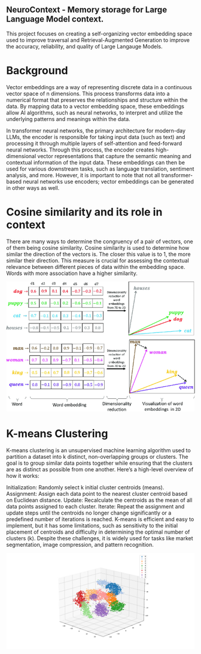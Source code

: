 ## NeuroContext - Memory storage for Large Language Model context.
This project focuses on creating a self-organizing vector embedding space used to improve traversal and Retrieval-Augmented Generation to improve the accuracy, reliability, and quality of Large Langauge Models. 

# Background

Vector embeddings are a way of representing discrete data in a continuous vector space of n dimensions. This process transforms data into a numerical format that preserves the relationships and structure within the data. By mapping data to a vector embedding space, these embeddings allow AI algorithms, such as neural networks, to interpret and utilize the underlying patterns and meanings within the data.

In transformer neural networks, the primary architecture for modern-day LLMs, the encoder is responsible for taking input data (such as text) and processing it through multiple layers of self-attention and feed-forward neural networks. Through this process, the encoder creates high-dimensional vector representations that capture the semantic meaning and contextual information of the input data. These embeddings can then be used for various downstream tasks, such as language translation, sentiment analysis, and more. However, it is important to note that not all transformer-based neural networks use encoders; vector embeddings can be generated in other ways as well.

# Cosine similarity and its role in context
There are many ways to determine the congruency of a pair of vectors, one of them being cosine similarity. Cosine similarity is used to determine how similar the direction of the vectors is. The closer this value is to 1, the more similar their direction. This measure is crucial for assessing the contextual relevance between different pieces of data within the embedding space. Words with more association have a higher similarity.

![Cosine Similarity applied.](https://github.com/edwardduda/NeuroContext/blob/174930272101e329650ac97317969644adc38f3a/1_jptD3Rur8gUOftw-XHrezQ-2342057285.png)

# K-means Clustering

K-means clustering is an unsupervised machine learning algorithm used to partition a dataset into k distinct, non-overlapping groups or clusters. The goal is to group similar data points together while ensuring that the clusters are as distinct as possible from one another. Here’s a high-level overview of how it works:

Initialization: Randomly select k initial cluster centroids (means).
Assignment: Assign each data point to the nearest cluster centroid based on Euclidean distance.
Update: Recalculate the centroids as the mean of all data points assigned to each cluster.
Iterate: Repeat the assignment and update steps until the centroids no longer change significantly or a predefined number of iterations is reached.
K-means is efficient and easy to implement, but it has some limitations, such as sensitivity to the initial placement of centroids and difficulty in determining the optimal number of clusters (k). Despite these challenges, it is widely used for tasks like market segmentation, image compression, and pattern recognition.

![k-means clustering simplified in 3-dimensions.](https://github.com/edwardduda/NeuroContext/blob/174930272101e329650ac97317969644adc38f3a/1_yBT_wK_lGPuuVvKgAuAtYg.png)



